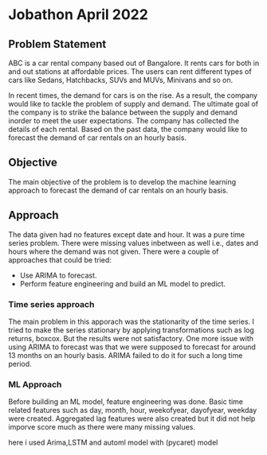 
# Jobathon April 2022
## Problem Statement

ABC is a car rental company based out of Bangalore. It rents cars for both in and out stations at affordable prices. The users can rent different types of cars like Sedans, Hatchbacks, SUVs and MUVs, Minivans and so on.

In recent times, the demand for cars is on the rise. As a result, the company would like to tackle the problem of supply and demand. The ultimate goal of the company is to strike the balance between the supply and demand inorder to meet the user expectations. The company has collected the details of each rental. Based on the past data, the company would like to forecast the demand of car rentals on an hourly basis.

## Objective

The main objective of the problem is to develop the machine learning approach to forecast the demand of car rentals on an hourly basis.

## Approach

The data given had no features except date and hour. It was a pure time series problem. There were missing values inbetween as well i.e., dates and hours where the demand was not given. There were a couple of approaches that could be tried:
* Use ARIMA to forecast.
* Perform feature engineering and build an ML model to predict.

### Time series approach

The main problem in this apporach was the stationarity of the time series. I tried to make the series stationary by applying transformations such as log returns, boxcox. But the results were not satisfactory. One more issue with using ARIMA to forecast was that we were supposed to forecast for around 13 months on an hourly basis. ARIMA failed to do it for such a long time period.

### ML Approach

Before building an ML model, feature engineering was done. Basic time related features such as day, month, hour, weekofyear, dayofyear, weekday were created. Aggregated lag features were also created but it did not help imporve score much as there were many missing values.

here i used Arima,LSTM and automl model with (pycaret) model 
